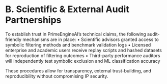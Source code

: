 # B. Scientific & External Audit Partnerships

To establish trust in PrimeEngineAI’s technical claims, the following audit-friendly mechanisms are in place:
• Scientific advisors granted access to symbolic filtering methods and benchmark validation logs
• Licensed enterprise and academic users receive replay scripts and hashed datasets for reproduction of filtering outcomes
• Third-party performance auditors will independently test symbolic exclusion and ML classification accuracy

These procedures allow for transparency, external trust-building, and reproducibility without compromising IP security.

